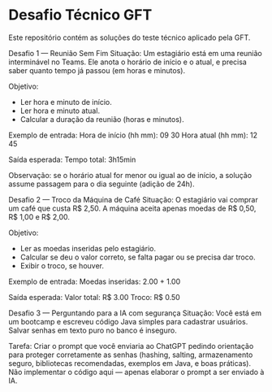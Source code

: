 # Desafio Técnico GFT

Este repositório contém as soluções do teste técnico aplicado pela GFT.


Desafio 1 — Reunião Sem Fim
Situação:
Um estagiário está em uma reunião interminável no Teams. Ele anota o horário de início e o atual, e precisa saber quanto tempo já passou (em horas e minutos).

Objetivo:
- Ler hora e minuto de início.
- Ler hora e minuto atual.
- Calcular a duração da reunião (horas e minutos).

Exemplo de entrada:
Hora de início (hh mm): 09 30
Hora atual (hh mm): 12 45

Saída esperada:
Tempo total: 3h15min

Observação: se o horário atual for menor ou igual ao de início, a solução assume passagem para o dia seguinte (adição de 24h).

Desafio 2 — Troco da Máquina de Café
Situação:
O estagiário vai comprar um café que custa R$ 2,50. A máquina aceita apenas moedas de R$ 0,50, R$ 1,00 e R$ 2,00.

Objetivo:
- Ler as moedas inseridas pelo estagiário.
- Calcular se deu o valor correto, se falta pagar ou se precisa dar troco.
- Exibir o troco, se houver.

Exemplo de entrada:
Moedas inseridas: 2.00 + 1.00

Saída esperada:
Valor total: R$ 3.00
Troco: R$ 0.50

Desafio 3 — Perguntando para a IA com segurança
Situação:
Você está em um bootcamp e escreveu código Java simples para cadastrar usuários. Salvar senhas em texto puro no banco é inseguro.

Tarefa:
Criar o prompt que você enviaria ao ChatGPT pedindo orientação para proteger corretamente as senhas (hashing, salting, armazenamento seguro, bibliotecas recomendadas, exemplos em Java, e boas práticas). Não implementar o código aqui — apenas elaborar o prompt a ser enviado à IA.
